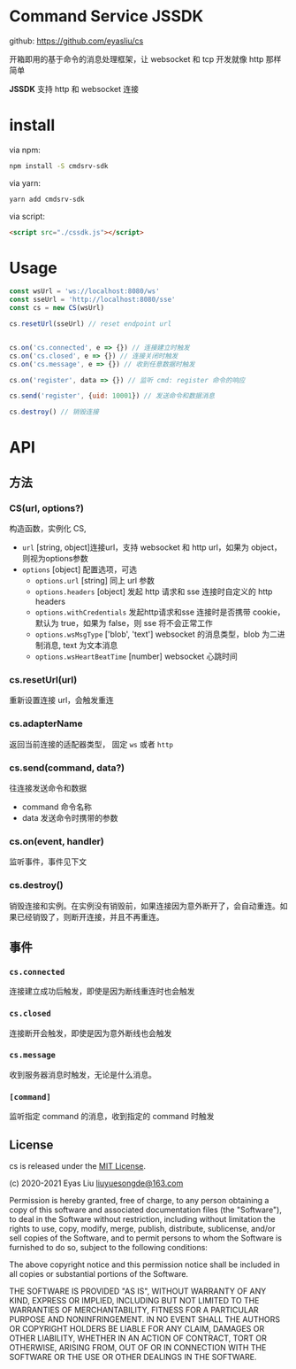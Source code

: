 # Command Service JSSDK

github: https://github.com/eyasliu/cs

开箱即用的基于命令的消息处理框架，让 websocket 和 tcp 开发就像 http 那样简单

**JSSDK** 支持 http 和 websocket 连接

# install

via npm:

```sh
npm install -S cmdsrv-sdk
```

via yarn:

```sh
yarn add cmdsrv-sdk
```

via script:

```html
<script src="./cssdk.js"></script>
```

# Usage

```js
const wsUrl = 'ws://localhost:8080/ws'
const sseUrl = 'http://localhost:8080/sse'
const cs = new CS(wsUrl)

cs.resetUrl(sseUrl) // reset endpoint url


cs.on('cs.connected', e => {}) // 连接建立时触发
cs.on('cs.closed', e => {}) // 连接关闭时触发
cs.on('cs.message', e => {}) // 收到任意数据时触发

cs.on('register', data => {}) // 监听 cmd: register 命令的响应

cs.send('register', {uid: 10001}) // 发送命令和数据消息

cs.destroy() // 销毁连接

```

# API

## 方法

### CS(url, options?)

构造函数，实例化 CS,

 - `url` [string, object]连接url，支持 websocket 和 http url，如果为 object，则视为options参数
 - `options` [object] 配置选项，可选
    + `options.url` [string] 同上 url 参数
    + `options.headers` [object] 发起 http 请求和 sse 连接时自定义的 http headers
    + `options.withCredentials` 发起http请求和sse 连接时是否携带 cookie，默认为 true，如果为 false，则 sse 将不会正常工作
    + `options.wsMsgType` ['blob', 'text'] websocket 的消息类型，blob 为二进制消息, text 为文本消息
    + `options.wsHeartBeatTime` [number] websocket 心跳时间

### cs.resetUrl(url)

重新设置连接 url，会触发重连

### cs.adapterName 

返回当前连接的适配器类型， 固定 `ws` 或者 `http`

### cs.send(command, data?) 

往连接发送命令和数据

 - command 命令名称
 - data 发送命令时携带的参数


### cs.on(event, handler)

监听事件，事件见下文

### cs.destroy()

销毁连接和实例。在实例没有销毁前，如果连接因为意外断开了，会自动重连。如果已经销毁了，则断开连接，并且不再重连。


## 事件

### `cs.connected` 

连接建立成功后触发，即使是因为断线重连时也会触发

### `cs.closed`

连接断开会触发，即使是因为意外断线也会触发

### `cs.message`

收到服务器消息时触发，无论是什么消息。

### `[command]`

监听指定 command 的消息，收到指定的 command 时触发



## License

cs is released under the 
[MIT License](http://opensource.org/licenses/mit-license.php).

(c) 2020-2021 Eyas Liu <liuyuesongde@163.com>

Permission is hereby granted, free of charge, to any person obtaining a copy of
this software and associated documentation files (the "Software"), to deal in
the Software without restriction, including without limitation the rights to
use, copy, modify, merge, publish, distribute, sublicense, and/or sell copies of
the Software, and to permit persons to whom the Software is furnished to do so,
subject to the following conditions:

The above copyright notice and this permission notice shall be included in all
copies or substantial portions of the Software.

THE SOFTWARE IS PROVIDED "AS IS", WITHOUT WARRANTY OF ANY KIND, EXPRESS OR
IMPLIED, INCLUDING BUT NOT LIMITED TO THE WARRANTIES OF MERCHANTABILITY, FITNESS
FOR A PARTICULAR PURPOSE AND NONINFRINGEMENT. IN NO EVENT SHALL THE AUTHORS OR
COPYRIGHT HOLDERS BE LIABLE FOR ANY CLAIM, DAMAGES OR OTHER LIABILITY, WHETHER
IN AN ACTION OF CONTRACT, TORT OR OTHERWISE, ARISING FROM, OUT OF OR IN
CONNECTION WITH THE SOFTWARE OR THE USE OR OTHER DEALINGS IN THE SOFTWARE.